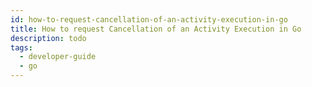 ```yaml
---
id: how-to-request-cancellation-of-an-activity-execution-in-go
title: How to request Cancellation of an Activity Execution in Go
description: todo
tags:
  - developer-guide
  - go
---
```

